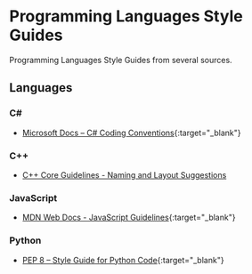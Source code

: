 # Programming Languages Style Guides

Programming Languages Style Guides from several sources.

## Languages

### C&#35;

* [Microsoft Docs – C# Coding Conventions](https://docs.microsoft.com/en-us/dotnet/csharp/fundamentals/coding-style/coding-conventions){:target="_blank"}

### C++

* <a href=https://github.com/isocpp/CppCoreGuidelines/blob/master/CppCoreGuidelines.md#S-naming target=blank>C++ Core Guidelines - Naming and Layout Suggestions</a>

### JavaScript

* [MDN Web Docs - JavaScript Guidelines](https://developer.mozilla.org/en-US/docs/MDN/Guidelines/Code_guidelines/JavaScript){:target="_blank"}

### Python

* [PEP 8 – Style Guide for Python Code](https://peps.python.org/pep-0008/){:target="_blank"}

